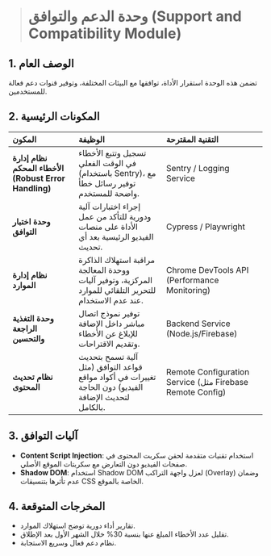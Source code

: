 > # وحدة الدعم والتوافق (Support and Compatibility Module)

## 1. الوصف العام
تضمن هذه الوحدة استقرار الأداة، توافقها مع البيئات المختلفة، وتوفير قنوات دعم فعالة للمستخدمين.

## 2. المكونات الرئيسية

| المكون | الوظيفة | التقنية المقترحة |
| :--- | :--- | :--- |
| **نظام إدارة الأخطاء المحكم (Robust Error Handling)** | تسجيل وتتبع الأخطاء في الوقت الفعلي (باستخدام Sentry)، مع توفير رسائل خطأ واضحة للمستخدم. | Sentry / Logging Service |
| **وحدة اختبار التوافق** | إجراء اختبارات آلية ودورية للتأكد من عمل الأداة على منصات الفيديو الرئيسية بعد أي تحديث. | Cypress / Playwright |
| **نظام إدارة الموارد** | مراقبة استهلاك الذاكرة ووحدة المعالجة المركزية، وتوفير آليات للتحرير التلقائي للموارد عند عدم الاستخدام. | Chrome DevTools API (Performance Monitoring) |
| **وحدة التغذية الراجعة والتحسين** | توفير نموذج اتصال مباشر داخل الإضافة للإبلاغ عن الأخطاء وتقديم الاقتراحات. | Backend Service (Node.js/Firebase) |
| **نظام تحديث المحتوى** | آلية تسمح بتحديث قواعد التوافق (مثل تغييرات في أكواد مواقع الفيديو) دون الحاجة لتحديث الإضافة بالكامل. | Remote Configuration Service (مثل Firebase Remote Config) |

## 3. آليات التوافق
*   **Content Script Injection**: استخدام تقنيات متقدمة لحقن سكربت المحتوى في صفحات الفيديو دون التعارض مع سكربتات الموقع الأصلي.
*   **Shadow DOM**: استخدام Shadow DOM لعزل واجهة التراكب (Overlay) وضمان عدم تأثرها بتنسيقات CSS الخاصة بالموقع.

## 4. المخرجات المتوقعة
*   تقارير أداء دورية توضح استهلاك الموارد.
*   تقليل عدد الأخطاء المبلغ عنها بنسبة 30% خلال الشهر الأول بعد الإطلاق.
*   نظام دعم فعال وسريع الاستجابة.
